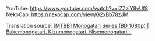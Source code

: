 YouTube: https://www.youtube.com/watch?v=rZZzlY8vUf8  
NekoCap: https://nekocap.com/view/G2xBb78zJM

Translation source: [[MTBB] Monogatari Series (BD 1080p) | Bakemonogatari, Kizumonogatari, Nisemonogatari...](https://nyaa.si/view/1582135)